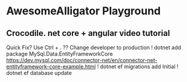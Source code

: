 # AwesomeAlligator Playground
## Crocodile. net core + angular video tutorial

Quick Fix?  Use Ctrl + .
?? Change developer to production
! dotnet add package MySql.Data.EntityFrameworkCore
    https://dev.mysql.com/doc/connector-net/en/connector-net-entityframework-core-example.html
! dotnet ef migrations add Initial
! dotnet ef database update